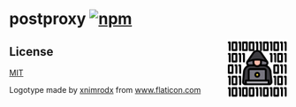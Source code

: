 # postproxy [![npm](https://img.shields.io/npm/v/postproxy.svg)](https://www.npmjs.com/package/postproxy)

<img src="postproxy.svg?sanitize=true" align="right" title="Posproxy logo made by Freepik from www.flaticon.com is licensed by CC 3.0 BY" width="110" height="110">

## License

[MIT](LICENSE)

Logotype made by <a href="https://www.flaticon.com/authors/xnimrodx" title="xnimrodx" target="_blank" rel="noopener">xnimrodx</a> from <a target="_blank" rel="noopener" href="https://www.flaticon.com/" title="Flaticon">www.flaticon.com</a>
